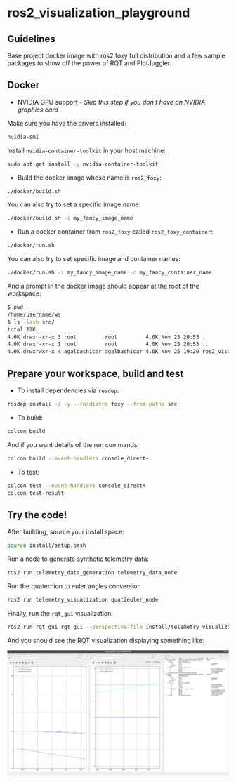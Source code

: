 # ros2_visualization_playground

## Guidelines

Base project docker image with ros2 foxy full distribution and a few sample
packages to show off the power of RQT and PlotJuggler.

## Docker

- NVIDIA GPU support - *Skip this step if you don't have an NVIDIA graphics card*

Make sure you have the drivers installed:

```sh
nvidia-smi
```

Install `nvidia-container-toolkit` in your host machine:

```sh
sudo apt-get install -y nvidia-container-toolkit
```

- Build the docker image whose name is `ros2_foxy`:

```sh
./docker/build.sh
```

You can also try to set a specific image name:

```sh
./docker/build.sh -i my_fancy_image_name
```

- Run a docker container from `ros2_foxy` called `ros2_foxy_container`:

```sh
./docker/run.sh
```

You can also try to set specific image and container names:

```sh
./docker/run.sh -i my_fancy_image_name -c my_fancy_container_name
```

And a prompt in the docker image should appear at the root of the workspace:

```sh
$ pwd
/home/username/ws
$ ls -lash src/
total 12K
4.0K drwxr-xr-x 3 root         root         4.0K Nov 25 20:53 .
4.0K drwxr-xr-x 1 root         root         4.0K Nov 25 20:53 ..
4.0K drwxrwxr-x 4 agalbachicar agalbachicar 4.0K Nov 25 19:20 ros2_visualization_playground
```

## Prepare your workspace, build and test

- To install dependencies via `rosdep`:

```sh
rosdep install -i -y --rosdistro foxy --from-paths src
```
- To build:

```sh
colcon build
```

And if you want details of the run commands:

```sh
colcon build --event-handlers console_direct+
```

- To test:

```sh
colcon test --event-handlers console_direct+
colcon test-result
```

## Try the code!

After building, source your install space:

```sh
source install/setup.bash
```

Run a node to generate synthetic telemetry data:

```sh
ros2 run telemetry_data_generation telemetry_data_node
```

Run the quaternion to euler angles conversion

```sh
ros2 run telemetry_visualization quat2euler_node
```

Finally, run the `rqt_gui` visualization:

```sh
ros2 run rqt_gui rqt_gui --perspective-file install/telemetry_visualization/config/perspectives/pose.perspective
```

And you should see the RQT visualization displaying something like:

![rqt_perspective](/doc/rqt_perspective.png)
